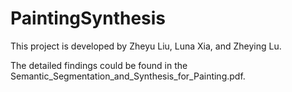 # PaintingSynthesis

This project is developed by Zheyu Liu, Luna Xia, and Zheying Lu.

The detailed findings could be found in the Semantic_Segmentation_and_Synthesis_for_Painting.pdf.
